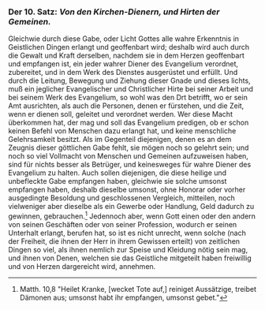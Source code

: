 <!-- Seite 34; content-0052.xml -->


[^a_pre_10-satz_01]: Matth. 10,8 "Heilet Kranke, [wecket Tote auf,] reiniget Aussätzige, treibet Dämonen aus; umsonst habt ihr empfangen, umsonst gebet."

### Der 10. Satz: *Von den Kirchen-Dienern, und Hirten der Gemeinen.*


Gleichwie durch diese Gabe, oder Licht Gottes
alle wahre Erkenntnis in Geistlichen Dingen erlangt<!-- Seie 35; content-0053.xml -->
und geoffenbart wird; deshalb wird auch durch 
die Gewalt und Kraft derselben, nachdem sie in 
dem Herzen geoffenbart und empfangen ist, ein
jeder wahrer Diener des Evangelium verordnet, zubereitet, 
und in dem Werk des Dienstes ausgerüstet 
und erfüllt. Und durch die Leitung, Bewegung 
und Ziehung dieser Gnade und dieses lichts, 
muß ein jeglicher Evangelischer und Christlicher 
Hirte bei seiner Arbeit und bei seinem Werk des 
Evangelium, so wohl was den Drt betrifft, wo er 
sein Amt ausrichten, als auch die Personen, denen 
er fürstehen, und die Zeit, wenn er dienen soll, 
geleitet und verordnet werden. Wer diese Macht 
überkommen hat, der mag und soll das Evangelium
predigen, ob er schon keinen Befehl von Menschen 
dazu erlangt hat, und keine menschliche Gelehrsamkeit 
besitzt. Als im Gegenteil diejenigen,
denen es an dem Zeugnis dieser göttlichen Gabe 
fehlt, sie mögen noch so gelehrt sein; und noch 
so viel Vollmacht von Menschen und Gemeinen aufzuweisen 
haben, sind für nichts besser als Betrüger, 
und keinesweges für wahre Diener des Evangelium 
zu halten. Auch sollen diejenigen, die diese heilige 
und unbefleckte Gabe empfangen haben, gleichwie 
sie solche umsonst empfangen haben, deshalb 
dieselbe umsonst, ohne Honorar oder vorher ausgedingte
Besoldung und geschlossenen Vergleich, 
mitteilen, noch vielweniger aber dieselbe als ein 
Gewerbe oder Handlung, Geld dadurch zu 
gewinnen, gebrauchen.[^a_pre_10-satz_01] Jedennoch aber, wenn 
Gott einen oder den andern von seinen Geschäften 
oder von seiner Profession, wodurch er seinen Unterhalt
erlangt, berufen hat, so ist es nicht unrecht, 
wenn solche (nach der Freiheit, die ihnen 
der Herr in ihrem Gewissen erteilt) von zeitlichen
Dingen so viel, als ihnen nemlich zur Speise<!-- Seie 36; content-0054.xml -->
und Kleidung nötig sein mag, und ihnen von 
Denen, welchen sie das Geistliche mitgeteilt haben 
freiwillig und von Herzen dargereicht wird,
annehmen.